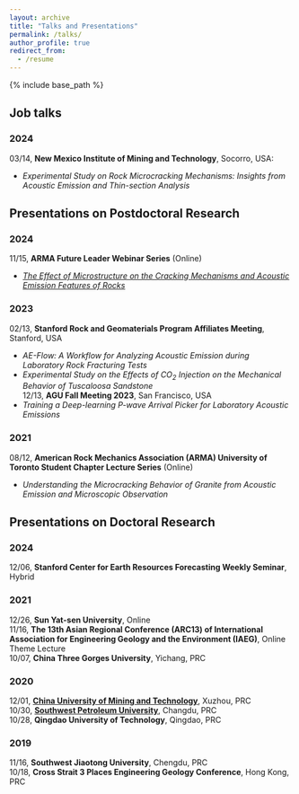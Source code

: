 ```yaml
---
layout: archive
title: "Talks and Presentations"
permalink: /talks/
author_profile: true
redirect_from:
  - /resume
---
```


{% include base_path %}

## Job talks  
### 2024  
  03/14, **New Mexico Institute of Mining and Technology**, Socorro, USA:  
  * <i>Experimental Study on Rock Microcracking Mechanisms: Insights from Acoustic Emission and Thin-section Analysis</i>  

## Presentations on Postdoctoral Research  
### 2024
  11/15, **ARMA Future Leader Webinar Series** (Online)  
  * <i>[The Effect of Microstructure on the Cracking Mechanisms and Acoustic Emission Features of Rocks](https://youtu.be/NJG1eFJU1qY)</i>  

### 2023
  02/13, **Stanford Rock and Geomaterials Program Affiliates Meeting**, Stanford, USA  
  * <i>AE-Flow: A Workflow for Analyzing Acoustic Emission during Laboratory Rock Fracturing Tests</i>   
  * <i>Experimental Study on the Effects of CO<sub>2</sub> Injection on the Mechanical Behavior of Tuscaloosa Sandstone</i>  
  12/13,	**AGU Fall Meeting 2023**, San Francisco, USA  
  * <i>Training a Deep-learning P-wave Arrival Picker for Laboratory Acoustic Emissions</i>  

### 2021
  08/12, **American Rock Mechanics Association (ARMA) University of Toronto Student Chapter Lecture Series** (Online)  
  * <i>Understanding the Microcracking Behavior of Granite from Acoustic Emission and Microscopic Observation</i>  

## Presentations on Doctoral Research
### 2024
  12/06, **Stanford Center for Earth Resources Forecasting Weekly Seminar**, Hybrid  

### 2021
  12/26, **Sun Yat-sen University**, Online  
  11/16, **The 13th Asian Regional Conference (ARC13) of International Association for Engineering Geology and the Environment (IAEG)**, Online Theme Lecture  
  10/07, **China Three Gorges University**, Yichang, PRC

### 2020
  12/01, [**China University of Mining and Technology**](https://gdue.cumt.edu.cn/info/1074/1184.htm), Xuzhou, PRC  
  10/30, [**Southwest Petroleum University**](https://www.swpu.edu.cn/kyc/info/1028/12928.htm), Changdu, PRC  
  10/28, **Qingdao University of Technology**, Qingdao, PRC  

### 2019
  11/16, **Southwest Jiaotong University**, Chengdu, PRC  
  10/18, **Cross Strait 3 Places Engineering Geology Conference**, Hong Kong, PRC